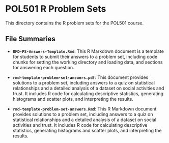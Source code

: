 # POL501 R Problem Sets

This directory contains the R problem sets for the POL501 course.

## File Summaries

- **`RMD-PS-Answers-Template.Rmd`**: This R Markdown document is a template for
  students to submit their answers to a problem set, including code chunks for
  setting the working directory and loading data, and sections for answering
  each question.

- **`rmd-template-problem-set-answers.pdf`**: This document provides solutions to
  a problem set, including answers to a quiz on statistical relationships and a
  detailed analysis of a dataset on social activities and trust. It includes R
  code for calculating descriptive statistics, generating histograms and scatter
  plots, and interpreting the results.

- **`rmd-template-problem-set-answers.Rmd`**: This R Markdown document provides
  solutions to a problem set, including answers to a quiz on statistical
  relationships and a detailed analysis of a dataset on social activities and
  trust. It includes R code for calculating descriptive statistics, generating
  histograms and scatter plots, and interpreting the results.